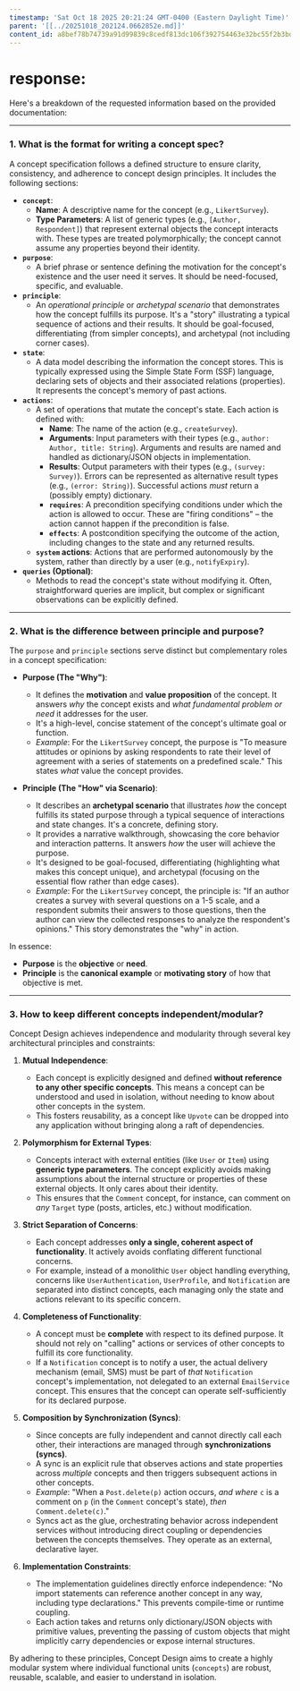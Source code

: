 ```yaml
---
timestamp: 'Sat Oct 18 2025 20:21:24 GMT-0400 (Eastern Daylight Time)'
parent: '[[../20251018_202124.0662852e.md]]'
content_id: a8bef78b74739a91d99839c8cedf813dc106f392754463e32bc55f2b3bd5b25b
---
```


# response:

Here's a breakdown of the requested information based on the provided documentation:

***

### 1. What is the format for writing a concept spec?

A concept specification follows a defined structure to ensure clarity, consistency, and adherence to concept design principles. It includes the following sections:

* **`concept`**:
  * **Name**: A descriptive name for the concept (e.g., `LikertSurvey`).
  * **Type Parameters**: A list of generic types (e.g., `[Author, Respondent]`) that represent external objects the concept interacts with. These types are treated polymorphically; the concept cannot assume any properties beyond their identity.
* **`purpose`**:
  * A brief phrase or sentence defining the motivation for the concept's existence and the user need it serves. It should be need-focused, specific, and evaluable.
* **`principle`**:
  * An *operational principle* or *archetypal scenario* that demonstrates how the concept fulfills its purpose. It's a "story" illustrating a typical sequence of actions and their results. It should be goal-focused, differentiating (from simpler concepts), and archetypal (not including corner cases).
* **`state`**:
  * A data model describing the information the concept stores. This is typically expressed using the Simple State Form (SSF) language, declaring sets of objects and their associated relations (properties). It represents the concept's memory of past actions.
* **`actions`**:
  * A set of operations that mutate the concept's state. Each action is defined with:
    * **Name**: The name of the action (e.g., `createSurvey`).
    * **Arguments**: Input parameters with their types (e.g., `author: Author, title: String`). Arguments and results are named and handled as dictionary/JSON objects in implementation.
    * **Results**: Output parameters with their types (e.g., `(survey: Survey)`). Errors can be represented as alternative result types (e.g., `(error: String)`). Successful actions *must* return a (possibly empty) dictionary.
    * **`requires`**: A precondition specifying conditions under which the action is allowed to occur. These are "firing conditions" – the action cannot happen if the precondition is false.
    * **`effects`**: A postcondition specifying the outcome of the action, including changes to the state and any returned results.
  * **`system` actions**: Actions that are performed autonomously by the system, rather than directly by a user (e.g., `notifyExpiry`).
* **`queries` (Optional)**:
  * Methods to read the concept's state without modifying it. Often, straightforward queries are implicit, but complex or significant observations can be explicitly defined.

***

### 2. What is the difference between principle and purpose?

The `purpose` and `principle` sections serve distinct but complementary roles in a concept specification:

* **Purpose (The "Why")**:
  * It defines the **motivation** and **value proposition** of the concept. It answers *why* the concept exists and *what fundamental problem or need* it addresses for the user.
  * It's a high-level, concise statement of the concept's ultimate goal or function.
  * *Example*: For the `LikertSurvey` concept, the purpose is "To measure attitudes or opinions by asking respondents to rate their level of agreement with a series of statements on a predefined scale." This states *what* value the concept provides.

* **Principle (The "How" via Scenario)**:
  * It describes an **archetypal scenario** that illustrates *how* the concept fulfills its stated purpose through a typical sequence of interactions and state changes. It's a concrete, defining story.
  * It provides a narrative walkthrough, showcasing the core behavior and interaction patterns. It answers *how* the user will achieve the purpose.
  * It's designed to be goal-focused, differentiating (highlighting what makes this concept unique), and archetypal (focusing on the essential flow rather than edge cases).
  * *Example*: For the `LikertSurvey` concept, the principle is: "If an author creates a survey with several questions on a 1-5 scale, and a respondent submits their answers to those questions, then the author can view the collected responses to analyze the respondent's opinions." This story demonstrates the "why" in action.

In essence:

* **Purpose** is the **objective** or **need**.
* **Principle** is the **canonical example** or **motivating story** of how that objective is met.

***

### 3. How to keep different concepts independent/modular?

Concept Design achieves independence and modularity through several key architectural principles and constraints:

1. **Mutual Independence**:
   * Each concept is explicitly designed and defined **without reference to any other specific concepts**. This means a concept can be understood and used in isolation, without needing to know about other concepts in the system.
   * This fosters reusability, as a concept like `Upvote` can be dropped into any application without bringing along a raft of dependencies.

2. **Polymorphism for External Types**:
   * Concepts interact with external entities (like `User` or `Item`) using **generic type parameters**. The concept explicitly avoids making assumptions about the internal structure or properties of these external objects. It only cares about their identity.
   * This ensures that the `Comment` concept, for instance, can comment on *any* `Target` type (posts, articles, etc.) without modification.

3. **Strict Separation of Concerns**:
   * Each concept addresses **only a single, coherent aspect of functionality**. It actively avoids conflating different functional concerns.
   * For example, instead of a monolithic `User` object handling everything, concerns like `UserAuthentication`, `UserProfile`, and `Notification` are separated into distinct concepts, each managing only the state and actions relevant to its specific concern.

4. **Completeness of Functionality**:
   * A concept must be **complete** with respect to its defined purpose. It should not rely on "calling" actions or services of other concepts to fulfill its core functionality.
   * If a `Notification` concept is to notify a user, the actual delivery mechanism (email, SMS) must be part of *that* `Notification` concept's implementation, not delegated to an external `EmailService` concept. This ensures that the concept can operate self-sufficiently for its declared purpose.

5. **Composition by Synchronization (Syncs)**:
   * Since concepts are fully independent and cannot directly call each other, their interactions are managed through **synchronizations (syncs)**.
   * A sync is an explicit rule that observes actions and state properties across *multiple* concepts and then triggers subsequent actions in other concepts.
   * *Example*: "When a `Post.delete(p)` action occurs, *and where* `c` is a comment on `p` (in the `Comment` concept's state), *then* `Comment.delete(c)`."
   * Syncs act as the glue, orchestrating behavior across independent services without introducing direct coupling or dependencies between the concepts themselves. They operate as an external, declarative layer.

6. **Implementation Constraints**:
   * The implementation guidelines directly enforce independence: "No import statements can reference another concept in any way, including type declarations." This prevents compile-time or runtime coupling.
   * Each action takes and returns only dictionary/JSON objects with primitive values, preventing the passing of custom objects that might implicitly carry dependencies or expose internal structures.

By adhering to these principles, Concept Design aims to create a highly modular system where individual functional units (`concepts`) are robust, reusable, scalable, and easier to understand in isolation.
